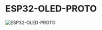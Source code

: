 # ESP32-OLED-PROTO

![ESP32-OLED-PROTO](https://user-images.githubusercontent.com/4562957/144410898-6f66a527-f7a6-4b77-a144-21e232c7017d.JPG)

